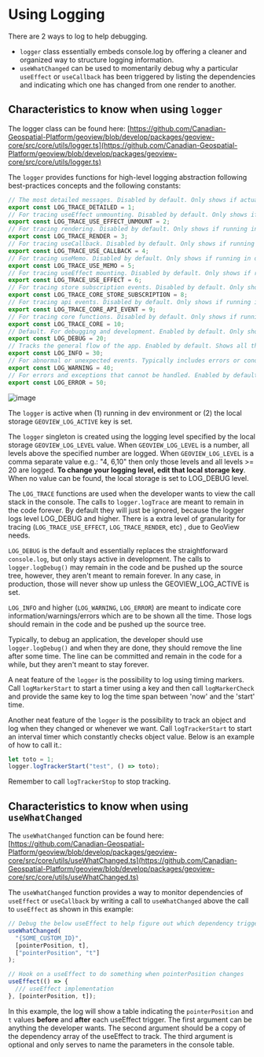 # Using Logging

There are 2 ways to log to help debugging.

- `logger` class essentially embeds console.log by offering a cleaner and organized way to structure logging information.
- `useWhatChanged` can be used to momentarily debug why a particular `useEffect` or `useCallback` has been triggered by listing the dependencies and indicating which one has changed from one render to another.

## Characteristics to know when using `logger`

The logger class can be found here: [https://github.com/Canadian-Geospatial-Platform/geoview/blob/develop/packages/geoview-core/src/core/utils/logger.ts](https://github.com/Canadian-Geospatial-Platform/geoview/blob/develop/packages/geoview-core/src/core/utils/logger.ts)

The `logger` provides functions for high-level logging abstraction following best-practices concepts and the following constants:

```ts
// The most detailed messages. Disabled by default. Only shows if actually running in dev environment, never shown otherwise.
export const LOG_TRACE_DETAILED = 1;
// For tracing useEffect unmounting. Disabled by default. Only shows if running in dev environment or GEOVIEW_LOG_ACTIVE key is set in local storage.
export const LOG_TRACE_USE_EFFECT_UNMOUNT = 2;
// For tracing rendering. Disabled by default. Only shows if running in dev environment or GEOVIEW_LOG_ACTIVE key is set in local storage.
export const LOG_TRACE_RENDER = 3;
// For tracing useCallback. Disabled by default. Only shows if running in dev environment or GEOVIEW_LOG_ACTIVE key is set in local storage.
export const LOG_TRACE_USE_CALLBACK = 4;
// For tracing useMemo. Disabled by default. Only shows if running in dev environment or GEOVIEW_LOG_ACTIVE key is set in local storage.
export const LOG_TRACE_USE_MEMO = 5;
// For tracing useEffect mounting. Disabled by default. Only shows if running in dev environment or GEOVIEW_LOG_ACTIVE key is set in local storage.
export const LOG_TRACE_USE_EFFECT = 6;
// For tracing store subscription events. Disabled by default. Only shows if running in dev environment or GEOVIEW_LOG_ACTIVE key is set in local storage.
export const LOG_TRACE_CORE_STORE_SUBSCRIPTION = 8;
// For tracing api events. Disabled by default. Only shows if running in dev environment or GEOVIEW_LOG_ACTIVE key is set in local storage.
export const LOG_TRACE_CORE_API_EVENT = 9;
// For tracing core functions. Disabled by default. Only shows if running in dev environment or GEOVIEW_LOG_ACTIVE key is set in local storage.
export const LOG_TRACE_CORE = 10;
// Default. For debugging and development. Enabled by default. Only shows if running in dev environment or GEOVIEW_LOG_ACTIVE key is set in local storage.
export const LOG_DEBUG = 20;
// Tracks the general flow of the app. Enabled by default. Shows all the time.
export const LOG_INFO = 30;
// For abnormal or unexpected events. Typically includes errors or conditions that don't cause the app to fail. Enabled by default. Shows all the time.
export const LOG_WARNING = 40;
// For errors and exceptions that cannot be handled. Enabled by default. Shows all the time.
export const LOG_ERROR = 50;
```

![image](https://github.com/Canadian-Geospatial-Platform/geoview/assets/3472990/0e9b93a7-c660-4768-ac8d-aa0b37f04d0b)

The `logger` is active when (1) running in dev environment or (2) the local storage `GEOVIEW_LOG_ACTIVE` key is set.

The `logger` singleton is created using the logging level specified by the local storage `GEOVIEW_LOG_LEVEL` value. When `GEOVIEW_LOG_LEVEL` is a number, all levels above the specified number are logged. When `GEOVIEW_LOG_LEVEL` is a comma separate value e.g.: "4, 6,10" then only those levels and all levels >= 20 are logged. **To change your logging level, edit that local storage key**. When no value can be found, the local storage is set to LOG_DEBUG level.

The `LOG_TRACE` functions are used when the developer wants to view the call stack in the console. The calls to `logger.logTrace` are meant to remain in the code forever. By default they will just be ignored, because the logger logs level LOG_DEBUG and higher. There is a extra level of granularity for tracing (`LOG_TRACE_USE_EFFECT`, `LOG_TRACE_RENDER`, etc) , due to GeoView needs.

`LOG_DEBUG` is the default and essentially replaces the straightforward `console.log`, but only stays active in development. The calls to `logger.logDebug()` may remain in the code and be pushed up the source tree, however, they aren't meant to remain forever. In any case, in production, those will never show up unless the GEOVIEW_LOG_ACTIVE is set.

`LOG_INFO` and higher (`LOG_WARNING`, `LOG_ERROR`) are meant to indicate core information/warnings/errors which are to be shown all the time. Those logs should remain in the code and be pushed up the source tree.

Typically, to debug an application, the developer should use `logger.logDebug()` and when they are done, they should remove the line after some time. The line can be committed and remain in the code for a while, but they aren't meant to stay forever.

A neat feature of the `logger` is the possibility to log using timing markers. Call `logMarkerStart` to start a timer using a key and then call `logMarkerCheck` and provide the same key to log the time span between 'now' and the 'start' time.

Another neat feature of the `logger` is the possibility to track an object and log when they changed or whenever we want. Call `logTrackerStart` to start an interval timer which constantly checks object value. Below is an example of how to call it.:

```ts
let toto = 1;
logger.logTrackerStart("test", () => toto);
```

Remember to call `logTrackerStop` to stop tracking.

## Characteristics to know when using `useWhatChanged`

The `useWhatChanged` function can be found here: [https://github.com/Canadian-Geospatial-Platform/geoview/blob/develop/packages/geoview-core/src/core/utils/useWhatChanged.ts](https://github.com/Canadian-Geospatial-Platform/geoview/blob/develop/packages/geoview-core/src/core/utils/useWhatChanged.ts)

The `useWhatChanged` function provides a way to monitor dependencies of `useEffect` or `useCallback` by writing a call to `useWhatChanged` above the call to `useEffect` as shown in this example:

```ts
// Debug the below useEffect to help figure out which dependency triggered the useEffect
useWhatChanged(
  "{SOME_CUSTOM_ID}",
  [pointerPosition, t],
  ["pointerPosition", "t"]
);

// Hook on a useEffect to do something when pointerPosition changes
useEffect(() => {
  /// useEffect implementation
}, [pointerPosition, t]);
```

In this example, the log will show a table indicating the `pointerPosition` and `t` values **before** and **after** each useEffect trigger. The first argument can be anything the developer wants. The second argument should be a copy of the dependency array of the useEffect to track. The third argument is optional and only serves to name the parameters in the console table.
